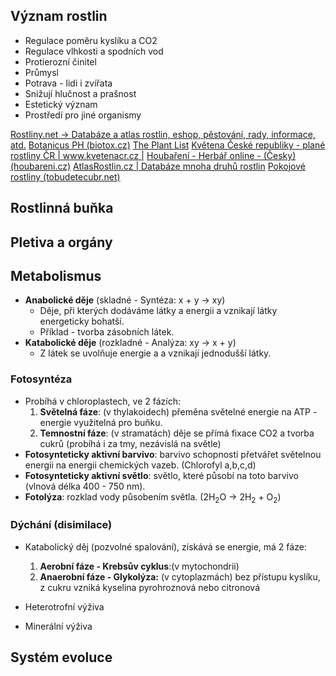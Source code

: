 ## Význam rostlin

- Regulace poměru kyslíku a CO2
- Regulace vlhkosti a spodních vod
- Protierozní činitel
- Průmysl
- Potrava - lidi i zvířata
- Snižují hlučnost a prašnost
- Estetický význam
- Prostředí pro jiné organismy

[Rostliny.net -> Databáze a atlas rostlin, eshop, pěstování, rady, informace, atd.](https://www.rostliny.net/)
[Botanicus PH (biotox.cz)](http://www.biotox.cz/botanicus/index.php)
[The Plant List](http://www.theplantlist.org/)
[Květena České republiky - plané rostliny ČR | www.kvetenacr.cz |](http://www.kvetenacr.cz/)
[Houbaření - Herbář online - (Česky) (houbareni.cz)](https://www.houbareni.cz/dreviny.php)
[AtlasRostlin.cz | Databáze mnoha druhů rostlin](https://www.atlasrostlin.cz/)
[Pokojové rostliny (tobudetecubr.net)](http://kvetiny.tobudetecubr.net/)

## Rostlinná buňka
## Pletiva a orgány
## Metabolismus
- **Anabolické děje** (skladné - Syntéza: x + y -> xy)
	- Děje, při kterých dodáváme látky a energii a vznikají látky energeticky bohatší. 
	- Příklad - tvorba zásobních látek.
- **Katabolické děje** (rozkladné - Analýza: xy -> x + y)
	- Z látek se uvolňuje energie a a vznikají jednodušší látky.

### Fotosyntéza
- Probíhá v chloroplastech, ve 2 fázích:
	1. **Světelná fáze**: (v thylakoidech) přeměna světelné energie na ATP - energie využitelná pro buňku.
	2. **Temnostní fáze**: (v stramatách) děje se přímá fixace CO2 a tvorba cukrů (probíhá i za tmy, nezávislá na světle)
- **Fotosynteticky aktivní barvivo**: barvivo schopnosti přetvářet světelnou energii na energii chemických vazeb. (Chlorofyl a,b,c,d)
- **Fotosynteticky aktivní světlo**: světlo, které působí na toto barvivo (vlnová délka 400 - 750 nm).
- **Fotolýza**: rozklad vody působením světla. (2H<sub>2</sub>O -> 2H<sub>2</sub> + O<sub>2</sub>)

### Dýchání (disimilace)
- Katabolický děj (pozvolné spalování), získává se energie, má 2 fáze:
	1. **Aerobní fáze - Krebsův cyklus**:(v mytochondrii)
	2. **Anaerobní fáze - Glykolýza:** (v cytoplazmách) bez přístupu kyslíku, z cukru vzniká kyselina pyrohroznová nebo citronová

- Heterotrofní výživa
- Minerální výživa

## Systém evoluce

